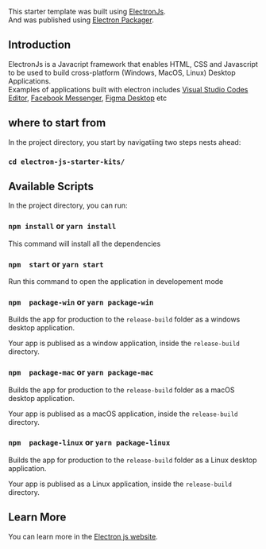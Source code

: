 This starter template was built using [ElectronJs](https://www.electronjs.org/).</br>
And was published using [Electron Packager](https://www.christianengvall.se/electron-packager-tutorial/).

## Introduction
ElectronJs is a Javacript framework that enables HTML, CSS and Javascript to be used to build cross-platform (Windows, MacOS, Linux) Desktop Applications.
</br>
Examples of applications built with electron includes [Visual Studio Codes Editor](https://code.visualstudio.com/),  [Facebook Messenger]( https://www.messenger.com/desktop),  [Figma Desktop](https://www.figma.com/files/recent) etc

## where to start from 

In the project directory, you start by navigatiing two steps nests ahead:

### `cd electron-js-starter-kits/` 

## Available Scripts 
In the project directory, you can run:
### `npm install` or `yarn install`

This command will install all the dependencies<br />


### `npm  start` or `yarn start`

Run this command to open the application in developement mode

### `npm  package-win` or `yarn package-win`

Builds the app for production to the `release-build` folder as a windows desktop application.<br />

Your app is publised as a window application, inside the `release-build` directory.

### `npm  package-mac` or `yarn package-mac`

Builds the app for production to the `release-build` folder as a macOS desktop application.<br />

Your app is publised as a macOS application, inside the `release-build` directory.


### `npm  package-linux` or `yarn package-linux`

Builds the app for production to the `release-build` folder as a Linux desktop application.<br />

Your app is publised as a Linux application, inside the `release-build` directory.



## Learn More

You can learn more in the [Electron js website](https://www.electronjs.org/).

